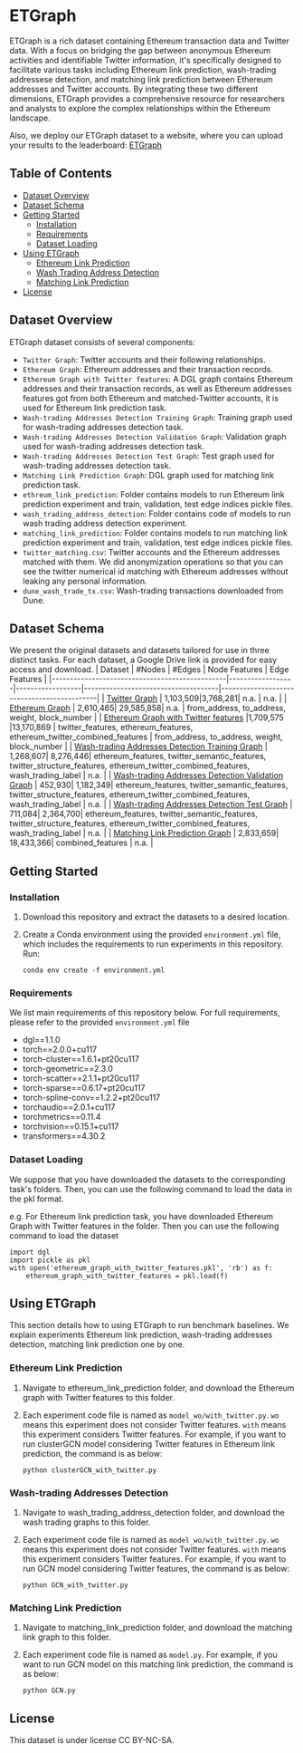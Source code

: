 # ETGraph
ETGraph is a rich dataset containing Ethereum transaction data and Twitter data. With a focus on bridging the gap between anonymous Ethereum activities and identifiable Twitter information, it's specifically designed to facilitate various tasks including Ethereum link prediction, wash-trading addressese detection, and matching link prediction between Ethereum addresses and Twitter accounts. By integrating these two different dimensions, ETGraph provides a comprehensive resource for researchers and analysts to explore the complex relationships within the Ethereum landscape.

Also, we deploy our ETGraph dataset to a website, where you can upload your results to the leaderboard: [ETGraph](https://etgraph.deno.dev/)

## Table of Contents
- [Dataset Overview](#dataset-overview)
- [Dataset Schema](#dataset-schema)
- [Getting Started](#getting-started)
  - [Installation](#installation)
  - [Requirements](#requirements)
  - [Dataset Loading](#dataset-loading)
- [Using ETGraph](#using-etgraph)
  - [Ethereum Link Prediction](#ethereum-link-prediction)
  - [Wash Trading Address Detection](#wash-trading-address-detection)
  - [Matching Link Prediction](#matching-link-prediction)
- [License](#license)

## Dataset Overview
ETGraph dataset consists of several components:

- `Twitter Graph`: Twitter accounts and their following relationships.
- `Ethereum Graph`: Ethereum addresses and their transaction records.
- `Ethereum Graph with Twitter features`: A DGL graph contains Ethereum addresses and their transaction records, as well as Ethereum addresses features got from both Ethereum and matched-Twitter accounts, it is used for Ethereum link prediction task.
- `Wash-trading Addresses Detection Training Graph`: Training graph used for wash-trading addresses detection task.
- `Wash-trading Addresses Detection Validation Graph`: Validation graph used for wash-trading addresses detection task.
- `Wash-trading Addresses Detection Test Graph`: Test graph used for wash-trading addresses detection task.
- `Matching Link Prediction Graph`: DGL graph used for matching link prediction task.
- `ethreum_link_prediction`: Folder contains models to run Ethereum link prediction experiment and train, validation, test edge indices pickle files.
- `wash_trading_address_detection`: Folder contains code of models to run wash trading address detection experiment.
- `matching_link_prediction`: Folder contains models to run matching link prediction experiment and train, validation, test edge indices pickle files.
- `twitter_matching.csv`: Twitter accounts and the Ethereum addresses matched with them. We did anonymization operations so that you can see the twitter numerical id matching with Ethereum addresses without leaking any personal information.
- `dune_wash_trade_tx.csv`: Wash-trading transactions downloaded from Dune.


## Dataset Schema
We present the original datasets and datasets tailored for use in three distinct tasks. For each dataset, a Google Drive link is provided for easy access and download.
| Dataset                                         | #Nodes            | #Edges            | Node Features                        | Edge Features                              |
|------------------------------------------------|------------------|------------------|-------------------------------------|--------------------------------------------|
| [Twitter Graph](https://drive.google.com/file/d/1n3lFNCsl-6O_ew9tD9HUic-ld4j2QxeX/view?usp=sharing)                                  | 1,103,509|3,768,281| n.a.                      | n.a.                            |
| [Ethereum Graph](https://drive.google.com/file/d/1VWUGTUniv7-uDISXvJcMLE4OMCtQFPn6/view?usp=sharing)                                 | 2,610,465| 29,585,858| n.a.                     | from_address, to_address, weight, block_number       |
| [Ethereum Graph with Twitter features](https://drive.google.com/file/d/1q3KX_b3M2wImFvFMP-15CcPKdVOeuSw-/view?usp=sharing)           |1,709,575 |13,170,869 | twitter_features, ethereum_features, ethereum_twitter_combined_features | from_address, to_address, weight, block_number                          |
| [Wash-trading Addresses Detection Training Graph](https://drive.google.com/file/d/1k2pkqlvA1wcamvgFSyZvmSSz3PRsG8Ie/view?usp=sharing)           | 1,268,607| 8,276,446| ethereum_features, twitter_semantic_features, twitter_structure_features, ethereum_twitter_combined_features, wash_trading_label | n.a.                          |
| [Wash-trading Addresses Detection Validation Graph](https://drive.google.com/file/d/1CEIA9gzX9zjBshhWjNfm_Zx6g9wMybzb/view?usp=sharing)           | 452,930| 1,182,349| ethereum_features, twitter_semantic_features, twitter_structure_features, ethereum_twitter_combined_features, wash_trading_label | n.a.                         |
| [Wash-trading Addresses Detection Test Graph](https://drive.google.com/file/d/1aHpUtOu4OktcffnWi_IHLBB0miGlTYuO/view?usp=sharing)           | 711,084| 2,364,700| ethereum_features, twitter_semantic_features, twitter_structure_features, ethereum_twitter_combined_features, wash_trading_label | n.a.                          |
| [Matching Link Prediction Graph](https://drive.google.com/file/d/16_p85_R_PQtDzystILfmj1YTXJSm7-1f/view?usp=sharing)           | 2,833,659| 18,433,366| combined_features | n.a.                          |


## Getting Started
### Installation

1. Download this repository and extract the datasets to a desired location.
2. Create a Conda environment using the provided `environment.yml` file, which includes the requirements to run experiments in this repository. Run:

   ```
   conda env create -f environment.yml
   ```

### Requirements
We list main requirements of this repository below. For full requirements, please refer to the provided `environment.yml` file

- dgl==1.1.0
- torch==2.0.0+cu117
- torch-cluster==1.6.1+pt20cu117
- torch-geometric==2.3.0
- torch-scatter==2.1.1+pt20cu117
- torch-sparse==0.6.17+pt20cu117
- torch-spline-conv==1.2.2+pt20cu117
- torchaudio==2.0.1+cu117
- torchmetrics==0.11.4
- torchvision==0.15.1+cu117
- transformers==4.30.2

### Dataset Loading

We suppose that you have downloaded the datasets to the corresponding task's folders. Then, you can use the following command to load the data in the pkl format.

e.g. For Ethereum link prediction task, you have downloaded Ethereum Graph with Twitter features in the folder. Then you can use the following command to load the dataset

```
import dgl
import pickle as pkl
with open('ethereum_graph_with_twitter_features.pkl', 'rb') as f:
    ethereum_graph_with_twitter_features = pkl.load(f)
```


## Using ETGraph

This section details how to using ETGraph to run benchmark baselines. We explain experiments Ethereum link prediction, wash-trading addresses detection, matching link prediction one by one.

### Ethereum Link Prediction
1. Navigate to ethereum_link_prediction folder, and download the Ethereum graph with Twitter features to this folder. 
2. Each experiment code file is named as `model_wo/with_twitter.py`. `wo` means this experiment does not consider Twitter features. `with` means this experiment considers Twitter features. For example, if you want to run clusterGCN model considering Twitter features in Ethereum link prediction, the command is as below:

    ``` 
    python clusterGCN_with_twitter.py
    ```

### Wash-trading Addresses Detection
1. Navigate to wash_trading_address_detection folder, and download the wash trading graphs to this folder. 
2. Each experiment code file is named as `model_wo/with_twitter.py`. `wo` means this experiment does not consider Twitter features. `with` means this experiment considers Twitter features. For example, if you want to run GCN model considering Twitter features, the command is as below:
  
    ``` 
    python GCN_with_twitter.py
    ```

### Matching Link Prediction
1. Navigate to matching_link_prediction folder, and download the matching link graph to this folder. 
2. Each experiment code file is named as `model.py`. For example, if you want to run GCN model on this matching link prediction, the command is as below:
   
    ``` 
    python GCN.py
    ```

## License
This dataset is under license CC BY-NC-SA.
